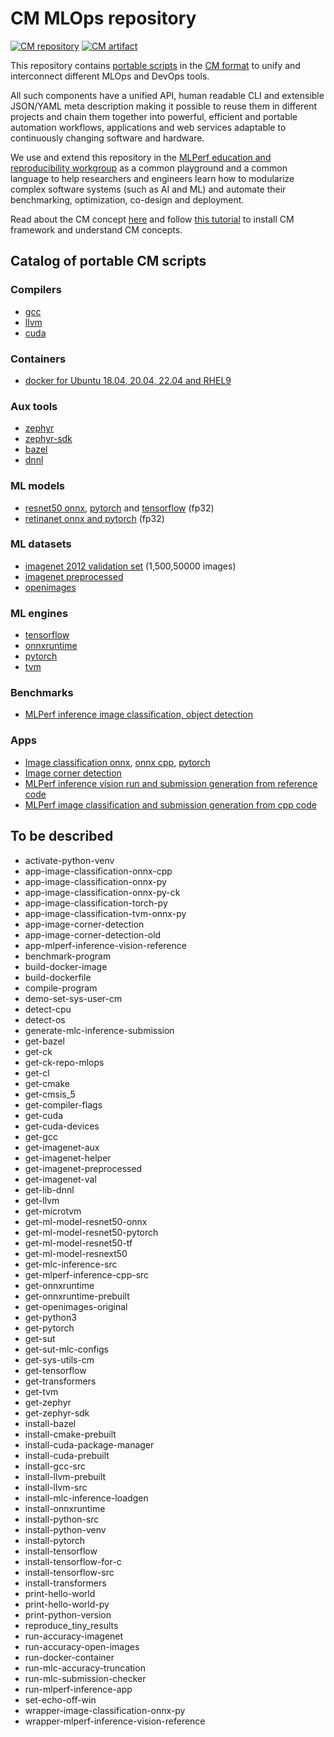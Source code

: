 # CM MLOps repository 

[![CM repository](https://img.shields.io/badge/Collective%20Mind-compatible-blue)](https://github.com/mlcommons/ck/tree/master/cm)
[![CM artifact](https://img.shields.io/badge/Artifact-automated%20and%20reusable-blue)](https://github.com/mlcommons/ck/tree/master/cm)

This repository contains [portable scripts](https://github.com/mlcommons/ck/tree/master/cm-mlops/script) 
in the [CM format](https://github.com/mlcommons/ck) to unify and interconnect 
different MLOps and DevOps tools.

All such components have a unified API, human readable CLI and extensible JSON/YAML meta description
making it possible to reuse them in different projects and chain them together 
into powerful, efficient and portable automation workflows, applications and web services
adaptable to continuously changing software and hardware.

We use and extend this repository in the [MLPerf education and reproducibility workgroup](../docs/mlperf-education-workgroup.md) 
as a common playground and a common language to help researchers and engineers
learn how to modularize complex software systems (such as AI and ML) 
and automate their benchmarking, optimization, co-design and deployment.

Read about the CM concept [here](https://github.com/mlcommons/ck) 
and follow [this tutorial](../cm/docs/tutorial-scripts.md) 
to install CM framework and understand CM concepts.

## Catalog of portable CM scripts

### Compilers
* [gcc](script/get-gcc)
* [llvm](script/get-llvm)
* [cuda](script/get-cuda)
### Containers
* [docker for Ubuntu 18.04, 20.04, 22.04 and RHEL9](script/build-dockerfile/dockerfiles)
### Aux tools
* [zephyr](script/get-zephyr)
* [zephyr-sdk](script/get-zephyr-sdk)
* [bazel](script/get-bazel)
* [dnnl](script/get-lib-dnnl)
### ML models
* [resnet50 onnx](script/get-ml-model-resnet50-onnx), [pytorch](script/get-ml-model-resnet50-pytorch) and [tensorflow](script/get-ml-model-resnet50-tf) (fp32)
* [retinanet onnx and pytorch](script/get-ml-model-retinanet) (fp32)
### ML datasets
* [imagenet 2012 validation set](https://github.com/mlcommons/ck/tree/master/cm-mlops/script/get-imagenet-val) (1,500,50000 images)
* [imagenet preprocessed](https://github.com/mlcommons/ck/tree/master/cm-mlops/script/get-imagenet-preprocessed)
* [openimages](https://github.com/mlcommons/ck/tree/master/cm-mlops/script/get-openimages-original)
### ML engines
* [tensorflow](script/get-tensorflow)
* [onnxruntime](script/get-onnxruntime)
* [pytorch](script/get-pytorch)
* [tvm](script/get-tvm)
### Benchmarks
* [MLPerf inference image classification, object detection](script/app-mlperf-inference-vision-reference)
### Apps
* [Image classification onnx](script/app-image-classification-onnx-py), [onnx cpp](script/app-image-classification-onnx-cpp), [pytorch](script/app-image-classification-torch-py)
* [Image corner detection]()
* [MLPerf inference vision run and submission generation from reference code](script/generate-mlc-inference-submission)
* [MLPerf image classification and submission generation from cpp code](script/app-mlperf-inference-cpp)

## To be described

* activate-python-venv
* app-image-classification-onnx-cpp
* app-image-classification-onnx-py
* app-image-classification-onnx-py-ck
* app-image-classification-torch-py
* app-image-classification-tvm-onnx-py
* app-image-corner-detection
* app-image-corner-detection-old
* app-mlperf-inference-vision-reference
* benchmark-program
* build-docker-image
* build-dockerfile
* compile-program
* demo-set-sys-user-cm
* detect-cpu
* detect-os
* generate-mlc-inference-submission
* get-bazel
* get-ck
* get-ck-repo-mlops
* get-cl
* get-cmake
* get-cmsis_5
* get-compiler-flags
* get-cuda
* get-cuda-devices
* get-gcc
* get-imagenet-aux
* get-imagenet-helper
* get-imagenet-preprocessed
* get-imagenet-val
* get-lib-dnnl
* get-llvm
* get-microtvm
* get-ml-model-resnet50-onnx
* get-ml-model-resnet50-pytorch
* get-ml-model-resnet50-tf
* get-ml-model-resnext50
* get-mlc-inference-src
* get-mlperf-inference-cpp-src
* get-onnxruntime
* get-onnxruntime-prebuilt
* get-openimages-original
* get-python3
* get-pytorch
* get-sut
* get-sut-mlc-configs
* get-sys-utils-cm
* get-tensorflow
* get-transformers
* get-tvm
* get-zephyr
* get-zephyr-sdk
* install-bazel
* install-cmake-prebuilt
* install-cuda-package-manager
* install-cuda-prebuilt
* install-gcc-src
* install-llvm-prebuilt
* install-llvm-src
* install-mlc-inference-loadgen
* install-onnxruntime
* install-python-src
* install-python-venv
* install-pytorch
* install-tensorflow
* install-tensorflow-for-c
* install-tensorflow-src
* install-transformers
* print-hello-world
* print-hello-world-py
* print-python-version
* reproduce_tiny_results
* run-accuracy-imagenet
* run-accuracy-open-images
* run-docker-container
* run-mlc-accuracy-truncation
* run-mlc-submission-checker
* run-mlperf-inference-app
* set-echo-off-win
* wrapper-image-classification-onnx-py
* wrapper-mlperf-inference-vision-reference
